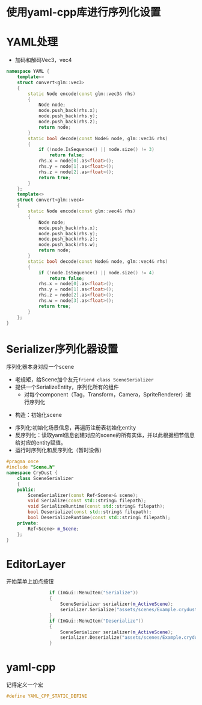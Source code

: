 # 使用yaml-cpp库进行序列化设置

# YAML处理
+ 加码和解码Vec3，vec4

```c++
namespace YAML {
	template<>
	struct convert<glm::vec3>
	{
		static Node encode(const glm::vec3& rhs)
		{
			Node node;
			node.push_back(rhs.x);
			node.push_back(rhs.y);
			node.push_back(rhs.z);
			return node;
		}
		static bool decode(const Node& node, glm::vec3& rhs)
		{
			if (!node.IsSequence() || node.size() != 3)
				return false;
			rhs.x = node[0].as<float>();
			rhs.y = node[1].as<float>();
			rhs.z = node[2].as<float>();
			return true;
		}
	};
	template<>
	struct convert<glm::vec4>
	{
		static Node encode(const glm::vec4& rhs)
		{
			Node node;
			node.push_back(rhs.x);
			node.push_back(rhs.y);
			node.push_back(rhs.z);
			node.push_back(rhs.w);
			return node;
		}
		static bool decode(const Node& node, glm::vec4& rhs)
		{
			if (!node.IsSequence() || node.size() != 4)
				return false;
			rhs.x = node[0].as<float>();
			rhs.y = node[1].as<float>();
			rhs.z = node[2].as<float>();
			rhs.w = node[3].as<float>();
			return true;
		}
	};
}
```
# Serializer序列化器设置
序列化器本身对应一个scene
+ 老规矩，给Scene加个友元`friend class SceneSerializer`
+ 提供一个SerializeEntity，序列化所有的组件
	+  对每个component（Tag，Transform，Camera，SpriteRenderer）进行序列化
- 构造：初始化scene
* 序列化:初始化场景信息，再遍历注册表初始化entity
* 反序列化：读取yaml信息创建对应的scene的所有实体，并以此根据细节信息给对应的entity赋值。
* 运行时序列化和反序列化（暂时没做）
```c++
#pragma once
#include "Scene.h"
namespace CryDust {
	class SceneSerializer
	{
	public:
		SceneSerializer(const Ref<Scene>& scene);
		void Serialize(const std::string& filepath);
		void SerializeRuntime(const std::string& filepath);
		bool Deserialize(const std::string& filepath);
		bool DeserializeRuntime(const std::string& filepath);
	private:
		Ref<Scene> m_Scene;
	};
}
```

# EditorLayer
开始菜单上加点按钮
```c++
				if (ImGui::MenuItem("Serialize"))
				{
					SceneSerializer serializer(m_ActiveScene);
					serializer.Serialize("assets/scenes/Example.crydust");
				}
				if (ImGui::MenuItem("Deserialize"))
				{
					SceneSerializer serializer(m_ActiveScene);
					serializer.Deserialize("assets/scenes/Example.crydust");
				}
```

# yaml-cpp
记得定义一个宏
```c++
#define YAML_CPP_STATIC_DEFINE
```